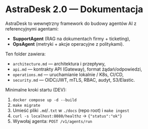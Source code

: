 # AstraDesk 2.0 — Dokumentacja

AstraDesk to wewnętrzny framework do budowy agentów AI z referencyjnymi agentami:
- **SupportAgent** (RAG na dokumentach firmy + ticketing),
- **OpsAgent** (metryki + akcje operacyjne z politykami).

Ten folder zawiera:
- `architecture.md` — architektura i przepływy,
- `api.md` — kontrakty API (Gateway), format żądań/odpowiedzi,
- `operations.md` — uruchamianie lokalnie / K8s, CI/CD,
- `security.md` — OIDC/JWT, mTLS, RBAC, audyt, S3/Elastic.

Minimalne kroki startu (DEV):
1. `docker compose up -d --build`
2. `make migrate`
3. Umieść pliki `.md`/`.txt` w `./docs` (repo root) i `make ingest`
4. `curl -s localhost:8080/healthz` → `{"status":"ok"}`
5. Wywołaj agenta: `POST /v1/agents/run`
